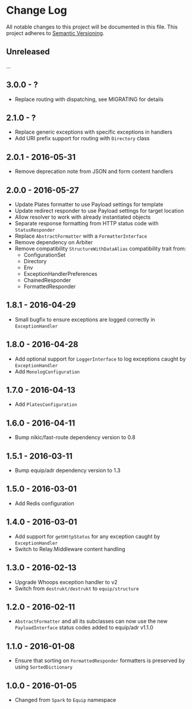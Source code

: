 # Change Log

All notable changes to this project will be documented in this file.
This project adheres to [Semantic Versioning](http://semver.org/).

## Unreleased

_..._

## 3.0.0 - ?

- Replace routing with dispatching, see MIGRATING for details

## 2.1.0 - ?

- Replace generic exceptions with specific exceptions in handlers
- Add URI prefix support for routing with `Directory` class

## 2.0.1 - 2016-05-31

- Remove deprecation note from JSON and form content handlers

## 2.0.0 - 2016-05-27

- Update Plates formatter to use Payload settings for template
- Update redirect responder to use Payload settings for target location
- Allow resolver to work with already instantiated objects
- Separate response formatting from HTTP status code with `StatusResponder`
- Replace `AbstractFormatter` with a `FormatterInterface`
- Remove dependency on Arbiter
- Remove compatibility `StructureWithDataAlias` compatibility trait from:
  - ConfigurationSet
  - Directory
  - Env
  - ExceptionHandlerPreferences
  - ChainedResponder
  - FormattedResponder

## 1.8.1 - 2016-04-29

- Small bugfix to ensure exceptions are logged correctly in `ExceptionHandler`

## 1.8.0 - 2016-04-28

- Add optional support for `LoggerInterface` to log exceptions caught by `ExceptionHandler`
- Add `MonologConfiguration`

## 1.7.0 - 2016-04-13

- Add `PlatesConfiguration`

## 1.6.0 - 2016-04-11

- Bump nikic/fast-route dependency version to 0.8

## 1.5.1 - 2016-03-11

- Bump equip/adr dependency version to 1.3

## 1.5.0 - 2016-03-01

- Add Redis configuration

## 1.4.0 - 2016-03-01

- Add support for `getHttpStatus` for any exception caught by `ExceptionHandler`
- Switch to Relay.Middleware content handling

## 1.3.0 - 2016-02-13

- Upgrade Whoops exception handler to v2
- Switch from `destrukt/destrukt` to `equip/structure`

## 1.2.0 - 2016-02-11

- `AbstractFormatter` and all its subclasses can now use the new `PayloadInterface` status codes added to equip/adr v1.1.0

## 1.1.0 - 2016-01-08

- Ensure that sorting on `FormattedResponder` formatters is preserved by using `SortedDictionary`

## 1.0.0 - 2016-01-05

- Changed from `Spark` to `Equip` namespace

